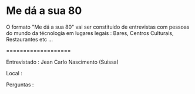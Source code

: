 # Me dá a sua 80

O formato "Me dá a sua 80" vai ser constituido de entrevistas com pessoas do mundo
da técnologia em lugares legais : Bares, Centros Culturais, Restaurantes etc ... 

===================

Entrevistado : Jean Carlo Nascimento (Suissa)

Local : 

Perguntas : 

